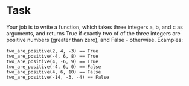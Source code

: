# Task

Your job is to write a function, which takes three integers a, b, and c as arguments, and returns True if exactly two of of the three integers are positive numbers (greater than zero), and False - otherwise.
Examples:
```
two_are_positive(2, 4, -3) == True
two_are_positive(-4, 6, 8) == True
two_are_positive(4, -6, 9) == True
two_are_positive(-4, 6, 0) == False
two_are_positive(4, 6, 10) == False
two_are_positive(-14, -3, -4) == False
```
